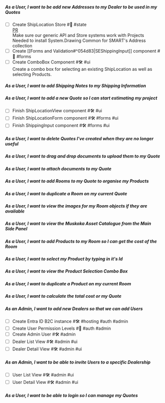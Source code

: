 ##### As a User, I want to be add new Addresses to my Dealer to be used in my Quotes
- [ ] Create ShipLocation Store #🚀 #state  
    [PR](https://github.com/daemontechtools/SmartEstimate/pull/2)    
    Make sure our generic API and Store systems work with Projects     
    Needed to install System.Drawing Common for SMART's Address collection    
- [ ] Create [[Forms and Validation#^054d83|SEShippingInput]] component  #🚀 #forms
- [ ] Create ComboBox Component  #🛠️ #ui   
	Create a combo box for selecting an existing ShipLocation as well as selecting Products.

##### As a User, I want to add Shipping Notes to my Shipping Information

##### As a User, I want to add a new Quote so I can start estimating my project

- [ ] Finish ShipLocationView component  #🛠️ #ui 
- [ ] Finish ShipLocationForm component  #🛠️ #forms #ui
- [ ] Finish ShippingInput component  #🛠️ #forms #ui

##### As a User, I want to delete Quotes I've created when they are no longer useful

##### As a User, I want to drag and drop documents to upload them to my Quote
##### As a User, I want to attach documents to my Quote
##### As a User, I want to add Rooms to my Quote to organise my Products

##### As a User, I want to duplicate a Room on my current Quote

##### As a User,  I want to view the images for my Room objects if they are available

##### As a User, I want to view the Muskoka Asset Catalogue from the Main Side Panel
##### As a User, I want to add Products to my Room so I can get the cost of the Room

##### As a User, I want to select my Product by typing in it's Id

##### As a User, I want to view the Product Selection Combo Box

##### As a User, I want to duplicate a Product on my current Room

##### As a User, I want to calculate the total cost or my Quote

##### As an Admin, I want to add new Dealers so that we can add Users

- [ ] Create Entra ID B2C instance #🛠️ #hosting #auth #admin
- [ ] Create User Permission Levels  #📖 #auth #admin
- [ ] Create Admin User #🛠️ #admin
- [ ] Dealer List View #🛠️ #admin #ui
- [ ] Dealer Detail View #🛠️ #admin #ui

##### As an Admin, I want to be able to invite Users to a specific Dealership

- [ ] User List View #🛠️ #admin #ui
- [ ] User Detail View #🛠️ #admin #ui

##### As a User, I want to be able to login so I can manage my Quotes
